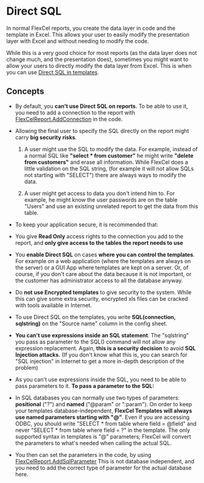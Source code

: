# Direct SQL

In normal FlexCel reports, you create the data layer in code and the
template in Excel. This allows your user to easily modify the
presentation layer with Excel and without needing to modify the code.

While this is a very good choice for most reports (as the data layer
does not change much, and the presentation does), sometimes you might
want to allow your users to directly modify the data layer from Excel.
This is when you can use [Direct SQL in templates](https://download.tmssoftware.com/flexcel/doc/net/guides/reports-designer-guide.html#direct-sql-in-templates).

## Concepts

- By default, you **can\'t use Direct SQL on reports**. To be able to
  use it, you need to add a connection to the report with
  [FlexCelReport.AddConnection](https://download.tmssoftware.com/flexcel/doc/net/api/FlexCel.Report/FlexCelReport/AddConnection.html) in the code.

- Allowing the final user to specify the SQL directly on the report
  might carry **big security risks**.

   1. A user might use the SQL to modify the data. For example, instead of
   a normal SQL like **\"select \* from customer\"** he might write
   **\"delete from customers\"** and erase all information. While
   FlexCel does a little validation on the SQL string, (for example
   it will not allow SQLs not starting with \"SELECT\") there are
   always ways to modify the data.

   2. A user might get access to data you don\'t intend him to. For
   example, he might know the user passwords are on the table
   \"Users\" and use an existing unrelated report to get the data
   from this table.

- To keep your application secure, it is recommended that:

-   You give **Read Only** access rights to the connection you add to
    the report, and **only give access to the tables the report needs
    to use**

-   You **enable Direct SQL** on cases **where you can control the
    templates**. For example on a web application (where the templates
    are always on the server) or a GUI App where templates are kept on
    a server. Or, of course, if you don\'t care about the data because
    it is not important, or the customer has administrator access to
    all the database anyway.

-   Do **not use Encrypted templates** to give security to the system.
    While this can give some extra security, encrypted xls files can
    be cracked with tools available in Internet.

- To use Direct SQL on the templates, you write **SQL(connection,
  sqlstring)** on the \"Source name\" column in the config sheet.

- **You can\'t use expressions inside an SQL statement**. The
  \"sqlstring\" you pass as parameter to the SQL() command will not
  allow any expression replacement. Again, **this is a security
  decision** to avoid **SQL Injection attacks.** (If you don\'t know
  what this is, you can search for \"SQL injection\" in Internet to
  get a more in-depth description of the problem)

- As you can\'t use expressions inside the SQL, you need to be able to
  pass parameters to it. **To pass a parameter to the SQL:**

- In SQL databases you can normally use two types of parameters: **positional** (\"?\") and
  **named** (\"\@param\" or \":param\"). On order to keep your
  templates database-independent, **FlexCel Templates will always use named
  parameters starting with \"@\"**. Even if you are accessing ODBC,
  you should write \"SELECT \* from table where field = \@field\"
  and never \"SELECT \* from table where field = ?\" in the
  template. The only supported syntax in templates is "@" parameters; FlexCel will convert the parameters to what's needed when calling the actual SQL.

- You then can set the parameters in the code, by using
  [FlexCelReport.AddSqlParameter](https://download.tmssoftware.com/flexcel/doc/net/api/FlexCel.Report/FlexCelReport/AddSqlParameter.html) This is not database
  independent, and you need to add the correct type of parameter for
  the actual database here.
